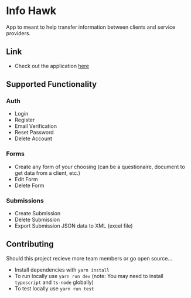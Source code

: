 # Info Hawk

App to meant to help transfer information between clients and service providers.

## Link

- Check out the application [here](https://info-hawk.herokuapp.com/)

## Supported Functionality

### Auth

- Login
- Register
- Email Verification
- Reset Password
- Delete Account

### Forms

- Create any form of your choosing (can be a questionaire, document to get data from a client, etc.)
- Edit Form
- Delete Form

### Submissions

- Create Submission
- Delete Submission
- Export Submission JSON data to XML (excel file)

## Contributing

Should this project recieve more team members or go open source...

- Install dependencies with `yarn install`
- To run locally use `yarn run dev` (note: You may need to install `typescript` and `ts-node` globally)
- To test locally use `yarn run test`
